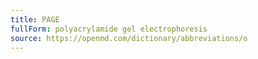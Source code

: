 ```yaml
---
title: PAGE
fullForm: polyacrylamide gel electrophoresis
source: https://openmd.com/dictionary/abbreviations/o
---
```

